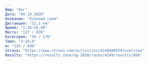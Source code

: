 ```yaml
---
Вид: "бег"
Дата: "04.10.2020"
Название: "Осенний гром"
Дистанция: "21,1 км"
Время: "1:30:58,49"
Место: "127 / 870"
Категория: "39 / 176"
Темп: "4:18,0"
м: "124 / 646"
Strava: "https://www.strava.com/activities/4148600559/overview"
Results: "https://results.zone/og-2020/races/4249/results/866"
---
```


